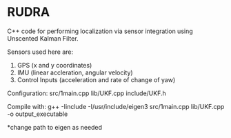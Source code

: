 # RUDRA

C++ code for performing localization via sensor integration using Unscented Kalman Filter. 

Sensors used here are:
1. GPS (x and y coordinates)
2. IMU (linear accleration, angular velocity)
3. Control Inputs (acceleration and rate of change of yaw)

Configuration:
src/1main.cpp
lib/UKF.cpp
include/UKF.h

Compile with:
g++ -Iinclude -I/usr/include/eigen3 src/1main.cpp lib/UKF.cpp -o output_executable

*change path to eigen as needed
